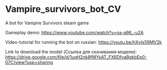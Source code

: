 # Vampire_survivors_bot_CV
A bot for Vampire Survivors steam game

Gameplay demo: https://www.youtube.com/watch?v=oa-a96_-u2A

Video-tutorial for running the bot on russian: https://youtu.be/hXyIs59MV2k

Link to download the model (Ссылка для скачивания модели): https://drive.google.com/file/d/1uqH2nk8fMYsAT_FX6DfvaBgkbEp0-07C/view?usp=sharing

